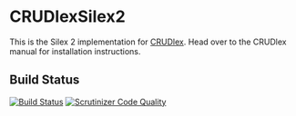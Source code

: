 CRUDlexSilex2
=============

 This is the Silex 2 implementation for [CRUDlex](https://github.com/philiplb/CRUDlex). Head over to the CRUDlex manual
 for installation instructions. 

## Build Status

[![Build Status](https://travis-ci.org/philiplb/CRUDlexSilex2.svg?branch=master)](https://travis-ci.org/philiplb/CRUDlexSilex2)
[![Scrutinizer Code Quality](https://scrutinizer-ci.com/g/philiplb/CRUDlexSilex2/badges/quality-score.png?b=master)](https://scrutinizer-ci.com/g/philiplb/CRUDlexSilex2/?branch=master)
